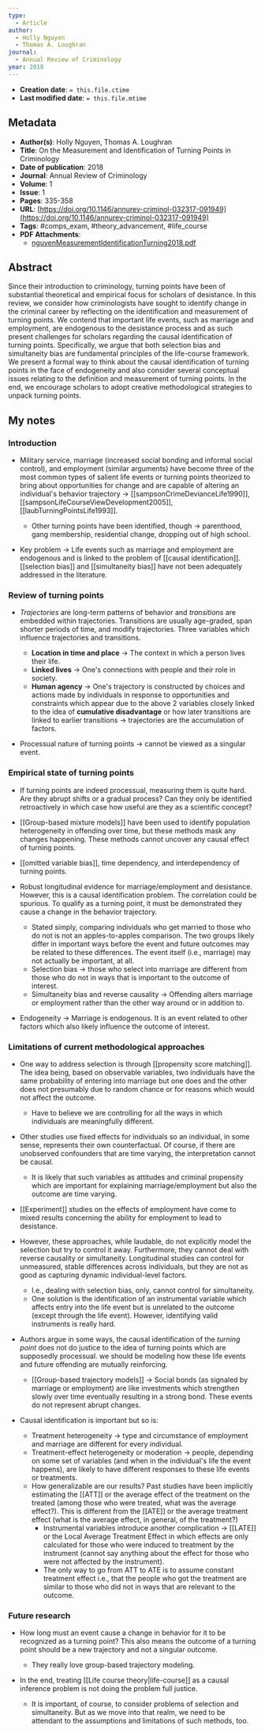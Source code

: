```yaml
---
type:
  - Article
author:
  - Holly Nguyen
  - Thomas A. Loughran
journal:
  - Annual Review of Criminology
year: 2018
---
```


* **Creation date**: `= this.file.ctime`
* **Last modified date**: `= this.file.mtime`

## Metadata

* **Author(s)**: Holly Nguyen, Thomas A. Loughran
* **Title**: On the Measurement and Identification of Turning Points in Criminology
* **Date of publication**: 2018
* **Journal**: Annual Review of Criminology
* **Volume**: 1
* **Issue**: 1
* **Pages**: 335-358
* **URL**: [https://doi.org/10.1146/annurev-criminol-032317-091949](https://doi.org/10.1146/annurev-criminol-032317-091949)
* **Tags**: #comps_exam, #theory_advancement, #life_course
* **PDF Attachments**:
  * [nguyenMeasurementIdentificationTurning2018.pdf](zotero://open-pdf/library/items/QV9WRTNX)

## Abstract

Since their introduction to criminology, turning points have been of substantial theoretical and empirical focus for scholars of desistance. In this review, we consider how criminologists have sought to identify change in the criminal career by reflecting on the identification and measurement of turning points. We contend that important life events, such as marriage and employment, are endogenous to the desistance process and as such present challenges for scholars regarding the causal identification of turning points. Specifically, we argue that both selection bias and simultaneity bias are fundamental principles of the life-course framework. We present a formal way to think about the causal identification of turning points in the face of endogeneity and also consider several conceptual issues relating to the definition and measurement of turning points. In the end, we encourage scholars to adopt creative methodological strategies to unpack turning points.

## My notes

### Introduction

* Military service, marriage (increased social bonding and informal social control), and employment (similar arguments) have become three of the most common types of salient life events or turning points theorized to bring about opportunities for change and are capable of altering an individual's behavior trajectory -> [[sampsonCrimeDevianceLife1990]], [[sampsonLifeCourseViewDevelopment2005]], [[laubTurningPointsLife1993]].
	* Other turning points have been identified, though -> parenthood, gang membership, residential change, dropping out of high school.
  
* Key problem -> Life events such as marriage and employment are endogenous and is linked to the problem of [[causal identification]]. [[selection bias]] and [[simultaneity bias]] have not been adequately addressed in the literature.

### Review of turning points

* *Trajectories* are long-term patterns of behavior and *transitions* are embedded within trajectories. Transitions are usually age-graded, span shorter periods of time, and modify trajectories. Three variables which influence trajectories and transitions.
	* **Location in time and place** -> The context in which a person lives their life.
	* **Linked lives** -> One's connections with people and their role in society.
	* **Human agency** -> One's trajectory is constructed by choices and actions made by individuals in response to opportunities and constraints which appear due to the above 2 variables closely linked to the idea of **cumulative disadvantage** or how later transitions are linked to earlier transitions -> trajectories are the accumulation of factors.
	  
* Processual nature of turning points -> cannot be viewed as a singular event.

### Empirical state of turning points

* If turning points are indeed processual, measuring them is quite hard. Are they abrupt shifts or a gradual process? Can they only be identified retroactively in which case how useful are they as a scientific concept?
  
* [[Group-based mixture models]] have been used to identify population heterogeneity in offending over time, but these methods mask any changes happening. These methods cannot uncover any causal effect of turning points.
  
* [[omitted variable bias]], time dependency, and interdependency of turning points.
  
* Robust longitudinal evidence for marriage/employment and desistance. However, this is a causal identification problem. The correlation could be spurious. To qualify as a turning point, it must be demonstrated they cause a change in the behavior trajectory.
	* Stated simply, comparing individuals who get married to those who do not is not an apples-to-apples comparison. The two groups likely differ in important ways before the event and future outcomes may be related to these differences. The event itself (i.e., marriage) may not actually be important, at all.
	* Selection bias -> those who select into marriage are different from those who do not in ways that is important to the outcome of interest.
	* Simultaneity bias and reverse causality -> Offending alters marriage or employment rather than the other way around or in addition to.
	  
* Endogeneity -> Marriage is endogenous. It is an event related to other factors which also likely influence the outcome of interest.
 
### Limitations of current methodological approaches

* One way to address selection is through [[propensity score matching]]. The idea being, based on observable variables, two individuals have the same probability of entering into marriage but one does and the other does not presumably due to random chance or for reasons which would not affect the outcome.
	* Have to believe we are controlling for all the ways in which individuals are meaningfully different.
  
* Other studies use fixed effects for individuals so an individual, in some sense, represents their own counterfactual. Of course, if there are unobserved confounders that are time varying, the interpretation cannot be causal.
	* It is likely that such variables as attitudes and criminal propensity which are important for explaining marriage/employment but also the outcome are time varying.
	  
* [[Experiment]] studies on the effects of employment have come to mixed results concerning the ability for employment to lead to desistance.
  
* However, these approaches, while laudable, do not explicitly model the selection but try to control it away. Furthermore, they cannot deal with reverse causality or simultaneity. Longitudinal studies can control for unmeasured, stable differences across individuals, but they are not as good as capturing dynamic individual-level factors.
	* I.e., dealing with selection bias, only, cannot control for simultaneity.
	* One solution is the identification of an instrumental variable which affects entry into the life event but is unrelated to the outcome (except through the life event). However, identifying valid instruments is really hard.
	  
* Authors argue in some ways, the causal identification of the *turning point* does not do justice to the idea of turning points which are supposedly processual. we should be modeling how these life events and future offending are mutually reinforcing.
	* [[Group-based trajectory models]] -> Social bonds (as signaled by marriage or employment) are like investments which strengthen slowly over time eventually resulting in a strong bond. These events do not represent abrupt changes.
	  
* Causal identification is important but so is:
	* Treatment heterogeneity -> type and circumstance of employment and marriage are different for every individual.
	* Treatment-effect heterogeneity or moderation -> people, depending on some set of variables (and when in the individual's life the event happens), are likely to have different responses to these life events or treatments.
	* How generalizable are our results? Past studies have been implicitly estimating the [[ATT]] or the average effect of the treatment on the treated (among those who were treated, what was the average effect?). This is different from the [[ATE]] or the average treatment effect (what is the average effect, in general, of the treatment?)
		* Instrumental variables introduce another complication -> [[LATE]] or the Local Average Treatment Effect in which effects are only calculated for those who were induced to treatment by the instrument (cannot say anything about the effect for those who were not affected by the instrument).
		* The only way to go from ATT to ATE is to assume constant treatment effect i.e., that the people who got the treatment are similar to those who did not in ways that are relevant to the outcome.

### Future research

* How long must an event cause a change in behavior for it to be recognized as a turning point? This also means the outcome of a turning point should be a new trajectory and not a singular outcome.
	* They really love group-based trajectory modeling.
	  
* In the end, treating [[Life course theory|life-course]] as a causal inference problem is not doing the problem full justice.
	* It is important, of course, to consider problems of selection and simultaneity. But as we move into that realm, we need to be attendant to the assumptions and limitations of such methods, too.